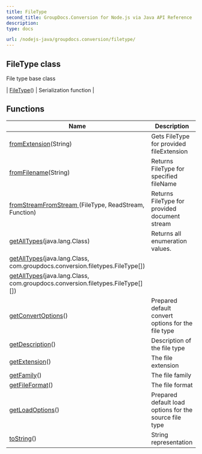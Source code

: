 ```yaml
---
title: FileType
second_title: GroupDocs.Conversion for Node.js via Java API Reference
description: 
type: docs

url: /nodejs-java/groupdocs.conversion/filetype/
---
```


## FileType class

 File type base class
 
| [FileType](filetype)() | Serialization function |

## Functions

| Name | Description |
| --- | --- |
| [fromExtension](fromextension)(String) | Gets FileType for provided fileExtension |
| [fromFilename](fromfilename)(String) | Returns FileType for specified fileName |
| [fromStreamFromStream ](fromstream)(FileType, ReadStream, Function) | Returns FileType for provided document stream |
| [getAllTypes](getalltypes)(java.lang.Class<T>) | Returns all enumeration values. |
| [getAllTypes](getalltypes)(java.lang.Class<T>, com.groupdocs.conversion.filetypes.FileType[]) |  |
| [getAllTypes](getalltypes)(java.lang.Class<T>, com.groupdocs.conversion.filetypes.FileType[][]) |  |
| [getConvertOptions](getconvertoptions)() | Prepared default convert options for the file type |
| [getDescription](getdescription)() | Description of the file type |
| [getExtension](getextension)() | The file extension |
| [getFamily](getfamily)() | The file family |
| [getFileFormat](getfileformat)() | The file format |
| [getLoadOptions](getloadoptions)() | Prepared default load options for the source file type |
| [toString](tostring)() | String representation |
